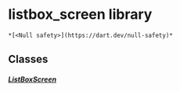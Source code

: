 


# listbox_screen library






    *[<Null safety>](https://dart.dev/null-safety)*





## Classes

##### [ListBoxScreen](../smeup_screens_test_listbox_screen/ListBoxScreen-class.md)



 















